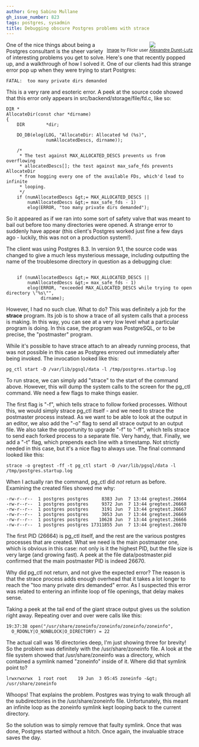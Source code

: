 ```yaml
---
author: Greg Sabino Mullane
gh_issue_number: 823
tags: postgres, sysadmin
title: Debugging obscure Postgres problems with strace
---
```




<div class="separator" style="clear: both; float: right; text-align: center;"><a href="/blog/2013/06/20/debugging-obscure-postgres-problems/image-0-big.jpeg" imageanchor="1" style="clear: right; margin-bottom: 1em; margin-left: 1em;"><img border="0" src="/blog/2013/06/20/debugging-obscure-postgres-problems/image-0.jpeg"/></a><br/><small><a href="http://www.flickr.com/photos/gadl/284995199/in/photolist-rbF9k/">
Image</a> by Flickr user <a href="http://www.flickr.com/photos/gadl/">Alexandre Duret-Lutz</a></small></div>

One of the nice things about being a Postgres consultant is the sheer 
variety of interesting problems you get to solve. Here's one that 
recently popped up, and a walkthrough of how I solved it. One of 
our clients had this strange error pop up when they were trying 
to start Postgres:

```
FATAL:  too many private dirs demanded
```

This is a very rare and esoteric error. A peek at the source code showed 
that this error only appears in src/backend/storage/file/fd.c, like so:

```
DIR *
AllocateDir(const char *dirname)
{
    DIR        *dir;

    DO_DB(elog(LOG, "AllocateDir: Allocated %d (%s)",
               numAllocatedDescs, dirname));

    /*
     * The test against MAX_ALLOCATED_DESCS prevents us from overflowing
     * allocatedDescs[]; the test against max_safe_fds prevents AllocateDir
     * from hogging every one of the available FDs, which'd lead to infinite
     * looping.
     */
    if (numAllocatedDescs &gt;= MAX_ALLOCATED_DESCS ||
        numAllocatedDescs &gt;= max_safe_fds - 1)
        elog(ERROR, "too many private dirs demanded");
```

So it appeared as if we ran into some sort of safety valve that was meant to
bail out before too many directories were opened. A strange error to suddenly have
appear (this client's Postgres worked just fine a few days ago - luckily,
this was not on a production system!).

The client was using Postgres 8.3. In version 9.1, the source code was changed to give
a much less mysterious message, including outputting the name of the
troublesome directory in question as a debugging clue:

```

    if (numAllocatedDescs &gt;= MAX_ALLOCATED_DESCS ||
        numAllocatedDescs &gt;= max_safe_fds - 1)
        elog(ERROR, "exceeded MAX_ALLOCATED_DESCS while trying to open directory \"%s\"",
             dirname);

```

However, I had no such clue. What to do? This was definitely a job for 
the **strace** program. Its job is to show a trace of all system calls 
that a process is making. In this way, you can see at a very low level 
what a particular program is doing. In this case, the program was PostgreSQL, or 
to be precise, the "postmaster" program.

While it's possible to have strace attach to an already running process, 
that was not possible in this case as Postgres errored out immediately 
after being invoked. The invocation looked like this:

```
pg_ctl start -D /var/lib/pgsql/data -l /tmp/postgres.startup.log
```

To run strace, we can simply add "strace" to the start of the command 
above. However, this will dump the system calls to the screen 
for the pg_ctl command. We need a few flags to make things easier.

The first flag is "-f", which tells strace to follow forked processes. 
Without this, we would simply strace pg_ctl itself - and we need to strace 
the postmaster process instead. As we want to be able to look at the output 
in an editor, we also add the "-o" flag to send all strace output to an output 
file. We also take the opportunity to upgrade "-f" to "-ff", which tells strace to 
send each forked process to a separate file. Very handy, that. Finally, we 
add a "-t" flag, which prepends each line with a timestamp. Not strictly needed in this 
case, but it's a nice flag to always use. The final command looked like this:

```
strace -o gregtest -ff -t pg_ctl start -D /var/lib/pgsql/data -l /tmp/postgres.startup.log
```

When I actually ran the command, pg_ctl did *not* return as before. Examining the created 
files showed me why:

```
-rw-r--r--  1 postgres postgres     8383 Jun  7 13:44 gregtest.26664
-rw-r--r--  1 postgres postgres     9372 Jun  7 13:44 gregtest.26668
-rw-r--r--  1 postgres postgres     3191 Jun  7 13:44 gregtest.26667
-rw-r--r--  1 postgres postgres     3053 Jun  7 13:44 gregtest.26669
-rw-r--r--  1 postgres postgres    10628 Jun  7 13:44 gregtest.26666
-rw-r--r--  1 postgres postgres 17311855 Jun  7 13:44 gregtest.26670
```

The first PID (26664) is pg_ctl itself, and the rest are the various postgres 
processes that are created. What we need is the main postmaster one, 
which is obvious in this case: not only is it the highest PID, 
but the file size is very large (and growing fast). A peek at the file 
data/postmaster.pid confirmed that the main postmaster PID is indeed 26670.

Why did pg_ctl not return, and not give the expected error? 
The reason is that the strace process adds enough overhead that it takes 
a lot longer to reach the "too many private dirs demanded" error. 
As I suspected this error was related to entering an infinite 
loop of file openings, that delay makes sense.

Taking a peek at the tail end of the giant strace output gives us the 
solution right away. Repeating over and over were calls like this:

```
19:37:38 open("/usr/share/zoneinfo/zoneinfo/zoneinfo/zoneinfo", 
  O_RDONLY|O_NONBLOCK|O_DIRECTORY) = 22
```

The actual call was 16 directories deep, I'm just showing three 
for brevity! So the problem was definitely with the /usr/share/zoneinfo file. 
A look at the file system showed that /usr/share/zoneinfo was a directory, 
which contained a symlink named "zoneinfo" inside of it. Where did that 
symlink point to?

```
lrwxrwxrwx  1 root root    19 Jun  3 05:45 zoneinfo -&gt; /usr/share/zoneinfo
```

Whoops! That explains the problem. Postgres was trying to walk through all the subdirectories 
in the /usr/share/zoneinfo file. Unfortunately, this meant an infinite loop 
as the zoneinfo symlink kept looping back to the current directory.

So the solution was to simply remove that faulty symlink. Once that was done, 
Postgres started without a hitch. Once again, the invaluable strace 
saves the day.



